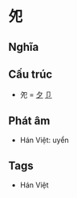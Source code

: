 # 夗

## Nghĩa

## Cấu trúc
* 夗 = [夕](夕.md) [卩](卩.md)

## Phát âm

* Hán Việt: uyển

## Tags
* Hán Việt

<script>window.HANZI_FIELD='夗';</script>
